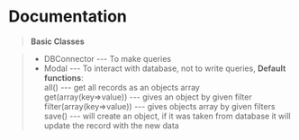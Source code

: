 Documentation
===================
> **Basic Classes**

> - DBConnector --- To make queries
> - Modal --- To interact with database, not to write queries, 
> **Default functions**: <br> all() --- get all records as an objects array <br>get(array(key=>value)) --- gives an object by given filter<br>filter(array(key=>value)) --- gives objects array by given filters<br>save() --- will create an object, if it was taken from database it will update the record with the new data